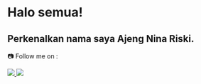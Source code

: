 # Halo semua! 

## **Perkenalkan nama saya **Ajeng Nina Riski**.<br>**

📷 Follow me on :

<a href="https://instagram.com/jenawrin_" target="_blank">
  <img src="https://img.icons8.com/fluency/48/000000/instagram-new.png"/>
</a>

<a href="https://www.linkedin.com/in/ajeng-nina/" target="_blank">
  <img src="https://img.icons8.com/color/48/000000/linkedin.png"/>
</a>
